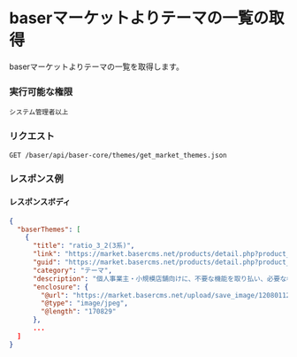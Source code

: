 # baserマーケットよりテーマの一覧の取得

baserマーケットよりテーマの一覧を取得します。

### 実行可能な権限
```
システム管理者以上
```

### リクエスト
```
GET /baser/api/baser-core/themes/get_market_themes.json
``` 

### レスポンス例
#### レスポンスボディ
```json
{
  "baserThemes": [
    {
      "title": "ratio_3_2(3系)",
      "link": "https://market.basercms.net/products/detail.php?product_id=89",
      "guid": "https://market.basercms.net/products/detail.php?product_id=89",
      "category": "テーマ",
      "description": "個人事業主・小規模店舗向けに、不要な機能を取り払い、必要な機能の自由度を強化したテーマです。コンテンツ作成・更新の、負荷軽減を考慮しています。",
      "enclosure": {
        "@url": "https://market.basercms.net/upload/save_image/12080112_5665b00712ed1.jpg",
        "@type": "image/jpeg",
        "@length": "170829"
      },
      ...
  ]
}


```
